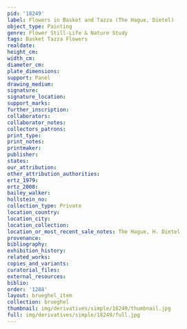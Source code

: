 ```yaml
---
pid: '18249'
label: Flowers in Basket and Tazza (The Hague, Dietel)
object_type: Painting
genre: Flower Still-Life & Nature Study
tags: Basket Tazza Flowers
realdate: 
height_cm: 
width_cm: 
diameter_cm: 
plate_dimensions: 
support: Panel
drawing_medium: 
signature: 
signature_location: 
support_marks: 
further_inscription: 
collaborators: 
collaborator_notes: 
collectors_patrons: 
print_type: 
print_notes: 
printmaker: 
publisher: 
states: 
our_attribution: 
other_attribution_authorities: 
ertz_1979: 
ertz_2008: 
bailey_walker: 
hollstein_no: 
collection_type: Private
location_country: 
location_city: 
location_collection: 
location_or_most_recent_sale_notes: The Hague, H. Dietel
provenance: 
bibliography: 
exhibition_history: 
related_works: 
copies_and_variants: 
curatorial_files: 
external_resources: 
biblio: 
order: '1288'
layout: brueghel_item
collection: brueghel
thumbnail: img/derivatives/simple/18249/thumbnail.jpg
full: img/derivatives/simple/18249/full.jpg
---
```

